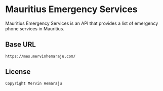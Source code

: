 # Mauritius Emergency Services

Mauritius Emergency Services is an API that provides a list of emergency phone services in Mauritius.

## Base URL

`https://mes.mervinhemaraju.com/`

## License

```
Copyright Mervin Hemaraju

```
